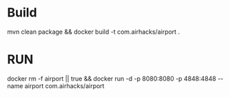 # Build
mvn clean package && docker build -t com.airhacks/airport .

# RUN

docker rm -f airport || true && docker run -d -p 8080:8080 -p 4848:4848 --name airport com.airhacks/airport 